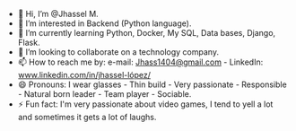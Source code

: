 - 👋 Hi, I’m @Jhassel M.
- 👀 I’m interested in Backend (Python language).
- 🌱 I’m currently learning Python, Docker, My SQL, Data bases, Django, Flask.
- 💞️ I’m looking to collaborate on a technology company.
- 📫 How to reach me by: e-mail: Jhass1404@gmail.com - LinkedIn: www.linkedin.com/in/jhassel-lópez/
- 😄 Pronouns: I wear glasses - Thin build - Very passionate - Responsible - Natural born leader - Team player - Sociable.
- ⚡ Fun fact: I'm very passionate about video games, I tend to yell a lot and sometimes it gets a lot of laughs. 

<!---
JhasselM/JhasselM is a ✨ special ✨ repository because its `README.md` (this file) appears on your GitHub profile.
You can click the Preview link to take a look at your changes.
--->
